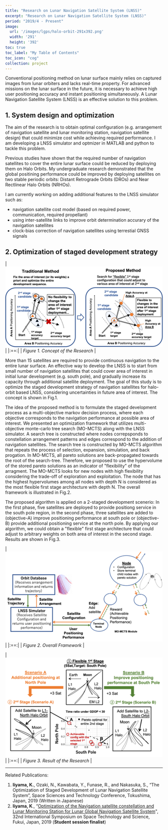 ```yaml
---
title: "Research on Lunar Navigation Satellite System (LNSS)"
excerpt: "Research on Lunar Navigation Satellite System (LNSS)"
period: "2019/4 - Present"
image: 
  url: '/images/lgps/halo-orbit-291x392.png'
  width: '291'
  height: '392'
toc: true
toc_label: "My Table of Contents"
toc_icon: "cog"
collection: project
---
```


Conventional positioning method on lunar surface mainly relies on captured images from lunar orbiters and lacks real-time property. For advanced missions on the lunar surface in the future, it is necessary to achieve high user positioning accuracy and instant positioning simultaneously. A Lunar Navigation Satellite System (LNSS) is an effective solution to this problem. 

## 1. System design and optimization
The aim of the research is to obtain optimal configuration (e.g. arrangement of navigation satellite and lunar monitoring station, navigation satellite design) that could minimize cost while achieving required performance. I am developing a LNSS simulator and optmizer in MATLAB and python to tackle this problem. 

Previous studies have shown that the required number of navigation satellites to cover the entire lunar surface could be reduced by deploying them on Halo Orbits. My undergraduate  research demonstrated that the global positining performance could be improved by deploying satellites on two stable periodic orbits: Distant Retrograde Orbits (DROs) and Near Rectlinear Halo Orbits (NRHOs). 

I am currently working on adding additional features to the LNSS simulator such as:
- navigation satellite cost model (based on required power, communication, required propellant)
- using inter-satellite links to improve orbit determination accurary of the navigation satellites
- clock-bias correction of navigation satellites using terrestial GNSS signals


## 2. Optimization of staged development strategy 

| ![lnss_concept-1064x546.png](/images/lgps/lnss_concept-1064x546.png)|
|:==:|
| *Figure 1. Concept of the Research* |

More than 15 satellites are required to provide continuous navigation to the entire lunar surface. An effective way to develop the LNSS is to start from small number of navigation satellites that could cover area of interest in initial lunar development (e.g. south pole), and gradually increase its capacity through additional satellite deployment. The goal of this study is to optimize the staged development strategy of navigation satellites for halo-orbit based LNSS, considering uncertainties in future area of interest. The concept is shown in Fig.1.

The idea of the proposed method is to formulate the staged development process as a multi-objective markov decision process, where each objective corresponds to the navigation performance at possible area of interest. We presented an optimization framework that utilizes multi-objective monte-carlo tree search (MO-MCTS) along with the LNSS simulator. A search tree is constructed where nodes correpsponds to constellation arrangement patterns and edges correspond to the addition of navigation satellites. The search tree is constructed by MO-MCTS algorithm that repeats the process of selection, expansion, simulation, and back progation. In MO-MCTS, all pareto solutions are back-propagated towards the root of the search-tree. Therefore, we proposed to use the hypervolume of the stored pareto solutions as an indicator of "flexibility" of the arragment. The MO-MCTS looks for new nodes with high flexibility considering the trade-off of exploration and exploitation. The node that has the highest hypervolumes among all nodes with depth N is considered as the most flexible first stage architecture with depth N. The overall framework is illustrated in Fig.2.

The proposed algorithm is applied on a 2-staged development scenerio: In the first phase, five satellites are deployed to provide positiong service in the south pole region, in the second phase, three satellites are added to (objective-A) improve positioning performance at south pole or (objective-B) provide additional positioning service at the north pole. By applying our algorithm, we could obtain a "flexible" first stage architecture that could adjust to arbitrary weights on both area of interest in the second stage. Results are shown in Fig.3.

| ![lnss_method-1073x613.png](/images/lgps/lnss_method_1073x613.png)|
|:==:|
| *Figure 2. Overall Framework* |

| ![lnss_result-1069x674.png](/images/lgps/lnss_result-1069x674.png)|
|:==:|
| *Figure 3. Result of the Research* |

---
Related Publications:
1. **Iiyama, K.**, Ozaki, N., Kawabata, Y., Funase, R., and Nakasuka, S., “The Optimization of Staged Development of Lunar Navigation Satellite System”, Space Sciences and Technology Conference, Tokushima, Japan, 2019 (Written in Japanese)
2. **Iiyama, K**., “[Optimization of the Navigation satellite constellation and Lunar Monitoring Station for Lunar Global Navigation Satellite System](/files/ISTS2019.pdf)", 32nd International Symposium on Space Technology and Science, Fukui, Japan, 2019 (**Student session finalist**)